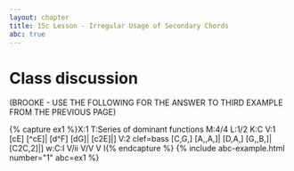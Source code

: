 ```yaml
---
layout: chapter
title: 15c Lesson - Irregular Usage of Secondary Chords
abc: true
---
```


# Class discussion



(BROOKE - USE THE FOLLOWING FOR THE ANSWER TO THIRD EXAMPLE FROM THE PREVIOUS PAGE)

{% capture ex1 %}X:1
T:Series of dominant functions
M:4/4
L:1/2
K:C
V:1
[cE] [^cE]| [d^F] [dG]| [c2E]|]
V:2 clef=bass
[C,G,] [A,,A,]| [D,A,] [G,,B,]| [C2C,2]|]
w:C:I V/ii V/V V I{% endcapture %}
{% include abc-example.html number="1" abc=ex1 %}